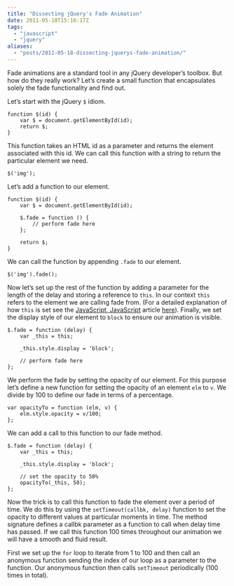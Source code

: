 ```yaml
---
title: "Dissecting jQuery's Fade Animation"
date: 2011-05-18T15:16:17Z
tags:
  - "javascript"
  - "jquery"
aliases:
  - "posts/2011-05-18-dissecting-jquerys-fade-animation/"
---
```


Fade animations are a standard tool in any jQuery developer’s toolbox. But how do they really work? Let’s create a small function that encapsulates solely the fade functionality and find out.

<!--more-->

Let’s start with the jQuery `$` idiom.

    function $(id) {
        var $ = document.getElementById(id);
        return $;
    }

This function takes an HTML id as a parameter and returns the element associated with this id. We can call this function with a string to return the particular element we need.

    $('img');

Let’s add a function to our element.

    function $(id) {
        var $ = document.getElementById(id);
    
        $.fade = function () {
            // perform fade here
        };
    
        return $;
    }

We can call the function by appending `.fade` to our element.

    $('img').fade();

Now let’s set up the rest of the function by adding a parameter for the length of the delay and storing a reference to `this`. In our context `this` refers to the element we are calling fade from. (For a detailed explanation of how `this` is set see the [JavaScript, JavaScript][1] article [here][2]). Finally, we set the display style of our element to `block` to ensure our animation is visible.

 [1]: http://javascriptweblog.wordpress.com
 [2]: http://javascriptweblog.wordpress.com/.../understanding-javascripts-this/

    $.fade = function (delay) {
        var _this = this;
    
        _this.style.display = 'block';
    
        // perform fade here
    };

We perform the fade by setting the opacity of our element. For this purpose let’s define a new function for setting the opacity of an element `elm` to `v`. We divide by 100 to define our fade in terms of a percentage.

    var opacityTo = function (elm, v) {
        elm.style.opacity = v/100;
    };

We can add a call to this function to our fade method.

    $.fade = function (delay) {
        var _this = this;
    
        _this.style.display = 'block';
    
        // set the opacity to 50%
        opacityTo(_this, 50);
    };

Now the trick is to call this function to fade the element over a period of time. We do this by using the `setTimeout(callbk, delay)` function to set the opacity to different values at particular moments in time. The method signature defines a callbk parameter as a function to call when delay time has passed. If we call this function 100 times throughout our animation we will have a smooth and fluid result.

First we set up the `for` loop to iterate from 1 to 100 and then call an anonymous function sending the index of our loop as a parameter to the function. Our anonymous function then calls `setTimeout` periodically (100 times in total).

